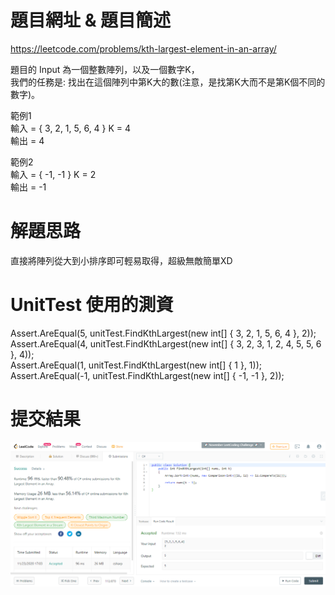 # 題目網址 & 題目簡述  
https://leetcode.com/problems/kth-largest-element-in-an-array/  
  
題目的 Input 為一個整數陣列，以及一個數字K，  
我們的任務是: 找出在這個陣列中第K大的數(注意，是找第K大而不是第K個不同的數字)。  
  
範例1  
輸入 = { 3, 2, 1, 5, 6, 4 } K = 4  
輸出 = 4  
  
範例2  
輸入 = { -1, -1 } K = 2  
輸出 = -1  
  
# 解題思路  
直接將陣列從大到小排序即可輕易取得，超級無敵簡單XD  
  
# UnitTest 使用的測資  
Assert.AreEqual(5, unitTest.FindKthLargest(new int[] { 3, 2, 1, 5, 6, 4 }, 2));  
Assert.AreEqual(4, unitTest.FindKthLargest(new int[] { 3, 2, 3, 1, 2, 4, 5, 5, 6 }, 4));  
Assert.AreEqual(1, unitTest.FindKthLargest(new int[] { 1 }, 1));  
Assert.AreEqual(-1, unitTest.FindKthLargest(new int[] { -1, -1 }, 2));  
  
# 提交結果  
![image](https://raw.githubusercontent.com/Jacky20200711/LeetCode/master/Q215(Kth%20Largest%20Element%20in%20an%20Array)/SuccessShot.PNG)  
&emsp;  
&emsp;  
